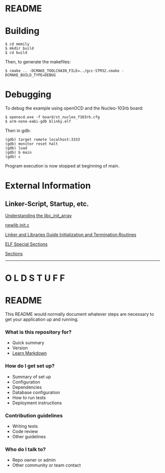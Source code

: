 # README

# Building

    $ cd memily
    $ mkdir build
    $ cd build

Then, to generate the makefiles:

    $ cmake .. -DCMAKE_TOOLCHAIN_FILE=../gcc-STM32.cmake -DCMAKE_BUILD_TYPE=DEBUG

# Debugging

To debug the example using openOCD and the Nucleo-103rb board:

    $ openocd.exe -f board/st_nucleo_f103rb.cfg
    $ arm-none-eabi-gdb blinky.elf

Then in gdb:

    (gdb) target remote localhost:3333
    (gdb) monitor reset halt
    (gdb) load
    (gdb) b main
    (gdb) c
    
Program execution is now stopped at beginning of main.

# External Information

## Linker-Script, Startup, etc.

[Understanding the libc_init_array](http://stackoverflow.com/questions/15265295/understanding-the-libc-init-array)

[newlib init.c](http://newlib.sourcearchive.com/documentation/1.18.0/init_8c-source.html)

[Linker and Libraries Guide Initialization and Termination Routines](http://docs.oracle.com/cd/E19683-01/817-1974/6mhlu8fdh/index.html)

[ELF Special Sections](http://refspecs.linuxbase.org/LSB_3.0.0/LSB-PDA/LSB-PDA/specialsections.html)

[Sections](http://www.sco.com/developers/gabi/latest/ch4.sheader.html)

***

# O L D  S T U F F
# README #

This README would normally document whatever steps are necessary to get your application up and running.

### What is this repository for? ###

* Quick summary
* Version
* [Learn Markdown](https://bitbucket.org/tutorials/markdowndemo)

### How do I get set up? ###

* Summary of set up
* Configuration
* Dependencies
* Database configuration
* How to run tests
* Deployment instructions

### Contribution guidelines ###

* Writing tests
* Code review
* Other guidelines

### Who do I talk to? ###

* Repo owner or admin
* Other community or team contact
